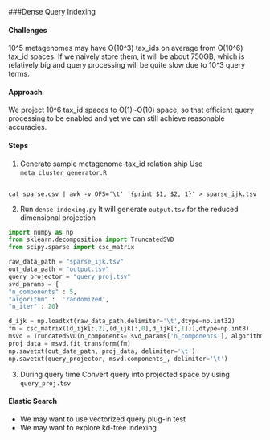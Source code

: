 ###Dense Query Indexing

#### Challenges
10^5 metagenomes may have O(10^3) tax_ids on average from O(10^6) tax_id spaces.
If we naively store them, it will be about 750GB, which is relatively big
and query processing will be quite slow due to 10^3 query terms.

#### Approach
We project 10^6 tax_id spaces to O(1)~O(10) space, so that efficient query processing to be enabled
and yet we can still achieve reasonable accuracies.

#### Steps
1. Generate sample metagenome-tax_id relation ship
Use `meta_cluster_generator.R`
```

cat sparse.csv | awk -v OFS='\t' '{print $1, $2, 1}' > sparse_ijk.tsv
```
2. Run `dense-indexing.py`
It will generate `output.tsv` for the reduced dimensional projection
``` python
import numpy as np 
from sklearn.decomposition import TruncatedSVD
from scipy.sparse import csc_matrix

raw_data_path = "sparse_ijk.tsv"
out_data_path = "output.tsv"
query_projector = "query_proj.tsv"
svd_params = {
"n_components" : 5,
"algorithm" :  'randomized',
"n_iter" : 20}

d_ijk = np.loadtxt(raw_data_path,delimiter='\t',dtype=np.int32)
fm = csc_matrix((d_ijk[:,2],(d_ijk[:,0],d_ijk[:,1])),dtype=np.int8)
msvd = TruncatedSVD(n_components= svd_params['n_components'], algorithm=svd_params['algorithm'], n_iter=svd_params['n_iter'], random_state=None, tol=0.0)
proj_data = msvd.fit_transform(fm)
np.savetxt(out_data_path, proj_data, delimiter='\t')
np.savetxt(query_projector, msvd.components_, delimiter='\t')
```

3. During query time
Convert query into projected space by using `query_proj.tsv` 

#### Elastic Search
* We may want to use vectorized query plug-in test
* We may want to explore kd-tree indexing
